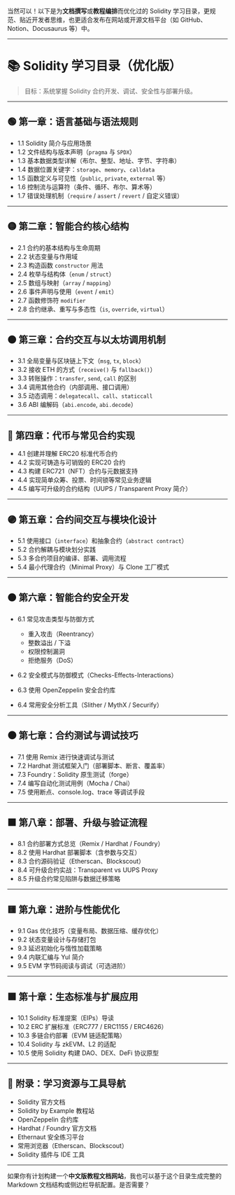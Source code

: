 当然可以！以下是为**文档撰写**或**教程编排**而优化过的 Solidity 学习目录，更规范、贴近开发者思维，也更适合发布在网站或开源文档平台（如 GitHub、Notion、Docusaurus 等）中。

---

# 📚 Solidity 学习目录（优化版）

> 目标：系统掌握 Solidity 合约开发、调试、安全性与部署升级。

---

## 🟢 第一章：语言基础与语法规则

* 1.1 Solidity 简介与应用场景
* 1.2 文件结构与版本声明（`pragma` 与 `SPDX`）
* 1.3 基本数据类型详解（布尔、整型、地址、字节、字符串）
* 1.4 数据位置关键字：`storage`、`memory`、`calldata`
* 1.5 函数定义与可见性（`public`, `private`, `external` 等）
* 1.6 控制流与运算符（条件、循环、布尔、算术等）
* 1.7 错误处理机制（`require` / `assert` / `revert` / 自定义错误）

---

## 🟡 第二章：智能合约核心结构

* 2.1 合约的基本结构与生命周期
* 2.2 状态变量与作用域
* 2.3 构造函数 `constructor` 用法
* 2.4 枚举与结构体（`enum` / `struct`）
* 2.5 数组与映射（`array` / `mapping`）
* 2.6 事件声明与使用（`event` / `emit`）
* 2.7 函数修饰符 `modifier`
* 2.8 合约继承、重写与多态性（`is`, `override`, `virtual`）

---

## 🟠 第三章：合约交互与以太坊调用机制

* 3.1 全局变量与区块链上下文（`msg`, `tx`, `block`）
* 3.2 接收 ETH 的方式（`receive()` 与 `fallback()`）
* 3.3 转账操作：`transfer`, `send`, `call` 的区别
* 3.4 调用其他合约（内部调用、接口调用）
* 3.5 动态调用：`delegatecall`、`call`、`staticcall`
* 3.6 ABI 编解码（`abi.encode`, `abi.decode`）

---

## 🔵 第四章：代币与常见合约实现

* 4.1 创建并理解 ERC20 标准代币合约
* 4.2 实现可铸造与可销毁的 ERC20 合约
* 4.3 构建 ERC721（NFT）合约与元数据支持
* 4.4 实现简单众筹、投票、时间锁等常见业务逻辑
* 4.5 编写可升级的合约结构（UUPS / Transparent Proxy 简介）

---

## 🟣 第五章：合约间交互与模块化设计

* 5.1 使用接口（`interface`）和抽象合约（`abstract contract`）
* 5.2 合约解耦与模块划分实践
* 5.3 多合约项目的编译、部署、调用流程
* 5.4 最小代理合约（Minimal Proxy）与 Clone 工厂模式

---

## 🟤 第六章：智能合约安全开发

* 6.1 常见攻击类型与防御方式

    * 重入攻击（Reentrancy）
    * 整数溢出 / 下溢
    * 权限控制漏洞
    * 拒绝服务（DoS）
* 6.2 安全模式与防御模式（Checks-Effects-Interactions）
* 6.3 使用 OpenZeppelin 安全合约库
* 6.4 常用安全分析工具（Slither / MythX / Securify）

---

## ⚫ 第七章：合约测试与调试技巧

* 7.1 使用 Remix 进行快速调试与测试
* 7.2 Hardhat 测试框架入门（部署脚本、断言、覆盖率）
* 7.3 Foundry：Solidity 原生测试（forge）
* 7.4 编写自动化测试用例（Mocha / Chai）
* 7.5 使用断点、console.log、trace 等调试手段

---

## 🟧 第八章：部署、升级与验证流程

* 8.1 合约部署方式总览（Remix / Hardhat / Foundry）
* 8.2 使用 Hardhat 部署脚本（含参数与交互）
* 8.3 合约源码验证（Etherscan、Blockscout）
* 8.4 可升级合约实战：Transparent vs UUPS Proxy
* 8.5 升级合约常见陷阱与数据迁移策略

---

## 🟨 第九章：进阶与性能优化

* 9.1 Gas 优化技巧（变量布局、数据压缩、缓存优化）
* 9.2 状态变量设计与存储打包
* 9.3 延迟初始化与惰性加载策略
* 9.4 内联汇编与 Yul 简介
* 9.5 EVM 字节码阅读与调试（可选进阶）

---

## 🟩 第十章：生态标准与扩展应用

* 10.1 Solidity 标准提案（EIPs）导读
* 10.2 ERC 扩展标准（ERC777 / ERC1155 / ERC4626）
* 10.3 多链合约部署（EVM 链适配策略）
* 10.4 Solidity 与 zkEVM、L2 的适配
* 10.5 使用 Solidity 构建 DAO、DEX、DeFi 协议原型

---

## 📝 附录：学习资源与工具导航

* Solidity 官方文档
* Solidity by Example 教程站
* OpenZeppelin 合约库
* Hardhat / Foundry 官方文档
* Ethernaut 安全练习平台
* 常用浏览器（Etherscan、Blockscout）
* Solidity 插件与 IDE 工具

---

如果你有计划构建一个**中文版教程文档网站**，我也可以基于这个目录生成完整的 Markdown 文档结构或侧边栏导航配置。是否需要？
